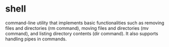 # shell
command-line utility that implements basic functionalities such as removing files and directories (rm command), moving files and directories (mv command), and listing directory contents (dir command). It also supports handling pipes in commands.
